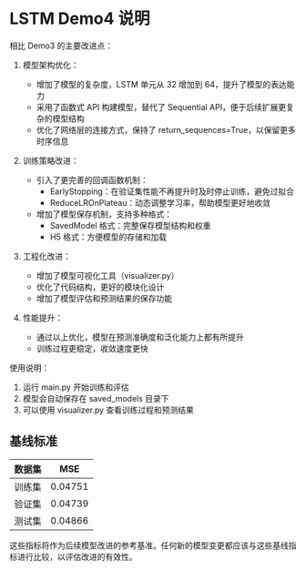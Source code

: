 # LSTM Demo4 说明

相比 Demo3 的主要改进点：

1. 模型架构优化：
   - 增加了模型的复杂度，LSTM 单元从 32 增加到 64，提升了模型的表达能力
   - 采用了函数式 API 构建模型，替代了 Sequential API，便于后续扩展更复杂的模型结构
   - 优化了网络层的连接方式，保持了 return_sequences=True，以保留更多时序信息

2. 训练策略改进：
   - 引入了更完善的回调函数机制：
     * EarlyStopping：在验证集性能不再提升时及时停止训练，避免过拟合
     * ReduceLROnPlateau：动态调整学习率，帮助模型更好地收敛
   - 增加了模型保存机制，支持多种格式：
     * SavedModel 格式：完整保存模型结构和权重
     * H5 格式：方便模型的存储和加载

3. 工程化改进：
   - 增加了模型可视化工具（visualizer.py）
   - 优化了代码结构，更好的模块化设计
   - 增加了模型评估和预测结果的保存功能

4. 性能提升：
   - 通过以上优化，模型在预测准确度和泛化能力上都有所提升
   - 训练过程更稳定，收敛速度更快

使用说明：
1. 运行 main.py 开始训练和评估
2. 模型会自动保存在 saved_models 目录下
3. 可以使用 visualizer.py 查看训练过程和预测结果

## 基线标准

| 数据集 | MSE |
|--------|-----|
| 训练集 | 0.04751 |
| 验证集 | 0.04739 |
| 测试集 | 0.04866 |

这些指标将作为后续模型改进的参考基准。任何新的模型变更都应该与这些基线指标进行比较，以评估改进的有效性。



